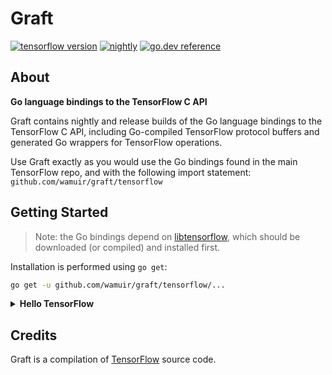 # Graft
[![tensorflow version](https://img.shields.io/badge/tf-v2.9.0--nightly-FF6F00?logo=tensorflow&logoColor=FF6F00)](https://github.com/tensorflow/tensorflow/tree/nightly)
[![nightly](https://img.shields.io/github/workflow/status/wamuir/graft/nightly?label=nightly%20ci&logo=github&event=schedule)](https://github.com/wamuir/graft/actions/workflows/nightly.yml)
[![go.dev reference](https://pkg.go.dev/badge/wamuir/graft)](https://pkg.go.dev/github.com/wamuir/graft/tensorflow)

## About

**Go language bindings to the TensorFlow C API**

Graft contains nightly and release builds of the Go language bindings to the
TensorFlow C API, including Go-compiled TensorFlow protocol buffers and
generated Go wrappers for TensorFlow operations.

Use Graft exactly as you would use the Go bindings found in the main TensorFlow
repo, and with the following import statement: `github.com/wamuir/graft/tensorflow`

## Getting Started

> Note: the Go bindings depend on
> [libtensorflow](https://www.tensorflow.org/install/lang_c), which should be
> downloaded (or compiled) and installed first.

Installation is performed using `go get`:

```sh
go get -u github.com/wamuir/graft/tensorflow/...
```

<details><summary><b>Hello TensorFlow</b></summary>

```go
package main

import (
	tf "github.com/wamuir/graft/tensorflow"
	"github.com/wamuir/graft/tensorflow/op"
	"fmt"
)

func main() {
	// Construct a graph with an operation that produces a string constant.
	s := op.NewScope()
	c := op.Const(s, "Hello from TensorFlow version " + tf.Version())
	graph, err := s.Finalize()
	if err != nil {
		panic(err)
	}

	// Execute the graph in a session.
	sess, err := tf.NewSession(graph, nil)
	if err != nil {
		panic(err)
	}
	output, err := sess.Run(nil, []tf.Output{c}, nil)
	if err != nil {
		panic(err)
	}
	fmt.Println(output[0].Value())
}
```

</details>

## Credits

Graft is a compilation of [TensorFlow](https://tensorflow.org/code) source
code.
